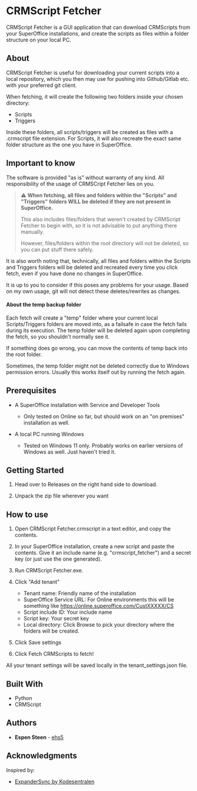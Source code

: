 # CRMScript Fetcher

CRMScript Fetcher is a GUI application that can download CRMScripts from your 
SuperOffice installations, and create the scripts as files within a 
folder structure on your local PC.

## About

CRMScript Fetcher is useful for downloading your current scripts into a local repository,
which you then may use for pushing into Github/Gitlab etc. with your preferred git client.

When fetching, it will create the following two folders inside your chosen directory:
- Scripts
- Triggers

Inside these folders, all scripts/triggers will be created as files with a .crmscript file extension.
For Scripts, it will also recreate the exact same folder structure as the one you have in SuperOffice.

## Important to know

The software is provided "as is" without warranty of any kind. 
All responsibility of the usage of CRMSCript Fetcher lies on you.

> :warning: **When fetching, all files and folders within the "Scripts" and "Triggers" folders WILL be 
> deleted if they are not present in SuperOffice.**
> 
> 
> This also includes files/folders that weren't created by CRMScript Fetcher to begin with, so it is not
> advisable to put anything there manually.
> 
> However, files/folders within the root directory will not be deleted, so you can put stuff there safely.

It is also worth noting that, technically, all files and folders within the Scripts and Triggers folders will be deleted and recreated
every time you click fetch, even if you have done no changes in SuperOffice. 

It is up to you to consider if this poses any problems for your usage. 
Based on my own usage, git will not detect these deletes/rewrites as changes.

#### About the temp backup folder
Each fetch will create a "temp" folder where your current local Scripts/Triggers
folders are moved into, as a failsafe in case the fetch fails during its execution.
The temp folder will be deleted again upon completing the fetch, so you shouldn't normally see it.

If something does go wrong, you can move the contents of temp back into the root folder.

Sometimes, the temp folder might not be deleted correctly due to Windows permission
errors. Usually this works itself out by running the fetch again.

## Prerequisites

- A SuperOffice installation with Service and Developer Tools
  - Only tested on Online so far, but should work on an "on premises" installation as well.


- A local PC running Windows
  - Tested on Windows 11 only. Probably works on earlier versions of Windows as well. Just haven't tried it.

## Getting Started

1. Head over to Releases on the right hand side to download. 


2. Unpack the zip file wherever you want

## How to use

1. Open CRMScript Fetcher.crmscript in a text editor, and copy the contents.


2. In your SuperOffice installation, create a new script and paste the contents.
Give it an include name (e.g. "crmscript_fetcher") and a secret key (or just use the one generated).


3. Run CRMScript Fetcher.exe.


4. Click "Add tenant"
   - Tenant name: Friendly name of the installation
   - SuperOffice Service URL: For Online environments this will be something like
https://online.superoffice.com/CustXXXXX/CS
   - Script include ID: Your include name
   - Script key: Your secret key
   - Local directory: Click Browse to pick your directory where the folders will be created.
   

5. Click Save settings


6. Click Fetch CRMScripts to fetch!


All your tenant settings will be saved locally in the tenant_settings.json file.


## Built With

- Python
- CRMScript

## Authors

* **Espen Steen** - [ehs5](https://github.com/ehs5/)

## Acknowledgments
Inspired by:
* [ExpanderSync by Kodesentralen](https://github.com/Kodesentralen/ExpanderSync)